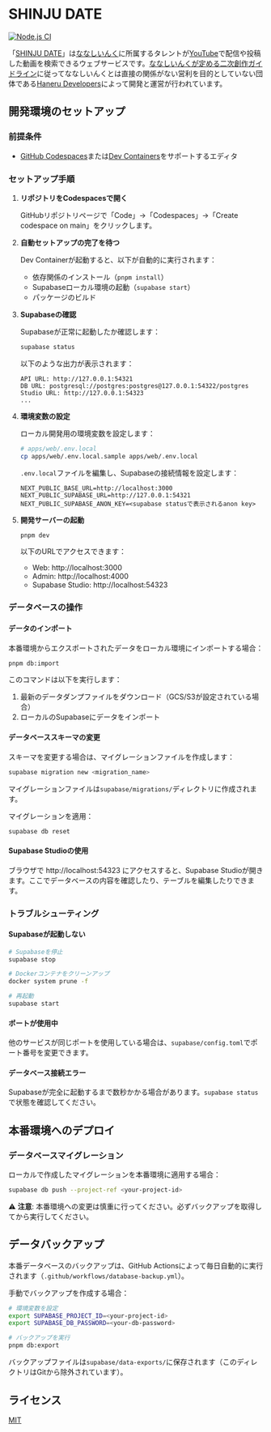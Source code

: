 # SHINJU DATE

[![Node.js CI](https://github.com/inabagumi/shinju-date/workflows/Node.js%20CI/badge.svg)](https://github.com/inabagumi/shinju-date/actions)

「[SHINJU DATE](https://shinju.date/)」は[ななしいんく](https://www.774.ai/)に所属するタレントが[YouTube](https://www.youtube.com/)で配信や投稿した動画を検索できるウェブサービスです。[ななしいんくが定める二次創作ガイドライン](https://www.774.ai/guideline)に従ってななしいんくとは直接の関係がない営利を目的としていない団体である[Haneru Developers](https://haneru.dev/)によって開発と運営が行われています。

## 開発環境のセットアップ

### 前提条件

- [GitHub Codespaces](https://github.com/features/codespaces)または[Dev Containers](https://code.visualstudio.com/docs/devcontainers/containers)をサポートするエディタ

### セットアップ手順

1. **リポジトリをCodespacesで開く**
   
   GitHubリポジトリページで「Code」→「Codespaces」→「Create codespace on main」をクリックします。

2. **自動セットアップの完了を待つ**
   
   Dev Containerが起動すると、以下が自動的に実行されます：
   - 依存関係のインストール（`pnpm install`）
   - Supabaseローカル環境の起動（`supabase start`）
   - パッケージのビルド

3. **Supabaseの確認**
   
   Supabaseが正常に起動したか確認します：
   ```bash
   supabase status
   ```
   
   以下のような出力が表示されます：
   ```
   API URL: http://127.0.0.1:54321
   DB URL: postgresql://postgres:postgres@127.0.0.1:54322/postgres
   Studio URL: http://127.0.0.1:54323
   ...
   ```

4. **環境変数の設定**
   
   ローカル開発用の環境変数を設定します：
   
   ```bash
   # apps/web/.env.local
   cp apps/web/.env.local.sample apps/web/.env.local
   ```
   
   `.env.local`ファイルを編集し、Supabaseの接続情報を設定します：
   ```env
   NEXT_PUBLIC_BASE_URL=http://localhost:3000
   NEXT_PUBLIC_SUPABASE_URL=http://127.0.0.1:54321
   NEXT_PUBLIC_SUPABASE_ANON_KEY=<supabase statusで表示されるanon key>
   ```

5. **開発サーバーの起動**
   
   ```bash
   pnpm dev
   ```
   
   以下のURLでアクセスできます：
   - Web: http://localhost:3000
   - Admin: http://localhost:4000
   - Supabase Studio: http://localhost:54323

### データベースの操作

#### データのインポート

本番環境からエクスポートされたデータをローカル環境にインポートする場合：

```bash
pnpm db:import
```

このコマンドは以下を実行します：
1. 最新のデータダンプファイルをダウンロード（GCS/S3が設定されている場合）
2. ローカルのSupabaseにデータをインポート

#### データベーススキーマの変更

スキーマを変更する場合は、マイグレーションファイルを作成します：

```bash
supabase migration new <migration_name>
```

マイグレーションファイルは`supabase/migrations/`ディレクトリに作成されます。

マイグレーションを適用：

```bash
supabase db reset
```

#### Supabase Studioの使用

ブラウザで http://localhost:54323 にアクセスすると、Supabase Studioが開きます。ここでデータベースの内容を確認したり、テーブルを編集したりできます。

### トラブルシューティング

#### Supabaseが起動しない

```bash
# Supabaseを停止
supabase stop

# Dockerコンテナをクリーンアップ
docker system prune -f

# 再起動
supabase start
```

#### ポートが使用中

他のサービスが同じポートを使用している場合は、`supabase/config.toml`でポート番号を変更できます。

#### データベース接続エラー

Supabaseが完全に起動するまで数秒かかる場合があります。`supabase status`で状態を確認してください。

## 本番環境へのデプロイ

### データベースマイグレーション

ローカルで作成したマイグレーションを本番環境に適用する場合：

```bash
supabase db push --project-ref <your-project-id>
```

⚠️ **注意**: 本番環境への変更は慎重に行ってください。必ずバックアップを取得してから実行してください。

## データバックアップ

本番データベースのバックアップは、GitHub Actionsによって毎日自動的に実行されます（`.github/workflows/database-backup.yml`）。

手動でバックアップを作成する場合：

```bash
# 環境変数を設定
export SUPABASE_PROJECT_ID=<your-project-id>
export SUPABASE_DB_PASSWORD=<your-db-password>

# バックアップを実行
pnpm db:export
```

バックアップファイルは`supabase/data-exports/`に保存されます（このディレクトリはGitから除外されています）。

## ライセンス

[MIT](LICENSE)

